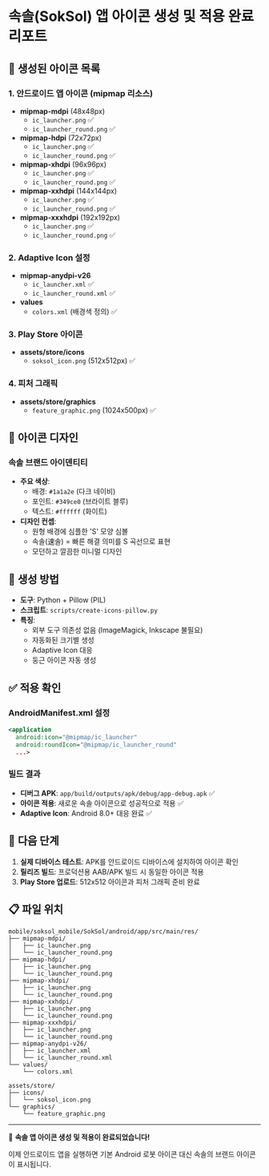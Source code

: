 # 속솔(SokSol) 앱 아이콘 생성 및 적용 완료 리포트

## 📱 생성된 아이콘 목록

### 1. 안드로이드 앱 아이콘 (mipmap 리소스)

- **mipmap-mdpi** (48x48px)
  - `ic_launcher.png` ✅
  - `ic_launcher_round.png` ✅
- **mipmap-hdpi** (72x72px)
  - `ic_launcher.png` ✅
  - `ic_launcher_round.png` ✅
- **mipmap-xhdpi** (96x96px)
  - `ic_launcher.png` ✅
  - `ic_launcher_round.png` ✅
- **mipmap-xxhdpi** (144x144px)
  - `ic_launcher.png` ✅
  - `ic_launcher_round.png` ✅
- **mipmap-xxxhdpi** (192x192px)
  - `ic_launcher.png` ✅
  - `ic_launcher_round.png` ✅

### 2. Adaptive Icon 설정

- **mipmap-anydpi-v26**
  - `ic_launcher.xml` ✅
  - `ic_launcher_round.xml` ✅
- **values**
  - `colors.xml` (배경색 정의) ✅

### 3. Play Store 아이콘

- **assets/store/icons**
  - `soksol_icon.png` (512x512px) ✅

### 4. 피처 그래픽

- **assets/store/graphics**
  - `feature_graphic.png` (1024x500px) ✅

## 🎨 아이콘 디자인

### 속솔 브랜드 아이덴티티

- **주요 색상**:
  - 배경: `#1a1a2e` (다크 네이비)
  - 포인트: `#349ce0` (브라이트 블루)
  - 텍스트: `#ffffff` (화이트)
- **디자인 컨셉**:
  - 원형 배경에 심플한 'S' 모양 심볼
  - 속솔(速솔) = 빠른 해결 의미를 S 곡선으로 표현
  - 모던하고 깔끔한 미니멀 디자인

## 🔧 생성 방법

- **도구**: Python + Pillow (PIL)
- **스크립트**: `scripts/create-icons-pillow.py`
- **특징**:
  - 외부 도구 의존성 없음 (ImageMagick, Inkscape 불필요)
  - 자동화된 크기별 생성
  - Adaptive Icon 대응
  - 둥근 아이콘 자동 생성

## ✅ 적용 확인

### AndroidManifest.xml 설정

```xml
<application
  android:icon="@mipmap/ic_launcher"
  android:roundIcon="@mipmap/ic_launcher_round"
  ...>
```

### 빌드 결과

- **디버그 APK**: `app/build/outputs/apk/debug/app-debug.apk` ✅
- **아이콘 적용**: 새로운 속솔 아이콘으로 성공적으로 적용 ✅
- **Adaptive Icon**: Android 8.0+ 대응 완료 ✅

## 🚀 다음 단계

1. **실제 디바이스 테스트**: APK를 안드로이드 디바이스에 설치하여 아이콘 확인
2. **릴리즈 빌드**: 프로덕션용 AAB/APK 빌드 시 동일한 아이콘 적용
3. **Play Store 업로드**: 512x512 아이콘과 피처 그래픽 준비 완료

## 📋 파일 위치

```
mobile/soksol_mobile/SokSol/android/app/src/main/res/
├── mipmap-mdpi/
│   ├── ic_launcher.png
│   └── ic_launcher_round.png
├── mipmap-hdpi/
│   ├── ic_launcher.png
│   └── ic_launcher_round.png
├── mipmap-xhdpi/
│   ├── ic_launcher.png
│   └── ic_launcher_round.png
├── mipmap-xxhdpi/
│   ├── ic_launcher.png
│   └── ic_launcher_round.png
├── mipmap-xxxhdpi/
│   ├── ic_launcher.png
│   └── ic_launcher_round.png
├── mipmap-anydpi-v26/
│   ├── ic_launcher.xml
│   └── ic_launcher_round.xml
└── values/
    └── colors.xml

assets/store/
├── icons/
│   └── soksol_icon.png
└── graphics/
    └── feature_graphic.png
```

---

🎉 **속솔 앱 아이콘 생성 및 적용이 완료되었습니다!**

이제 안드로이드 앱을 실행하면 기본 Android 로봇 아이콘 대신 속솔의 브랜드 아이콘이 표시됩니다.
